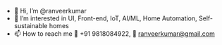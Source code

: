 - 👋 Hi, I’m @ranveerkumar
- 👀 I’m interested in UI, Front-end, IoT, AI/ML, Home Automation, Self-sustainable homes
- 📫 How to reach me 📱 +91 9818084922, 📧 ranveerkumar@gmail.com

<!---
ranveerkumar/ranveerkumar is a ✨ special ✨ repository because its `README.md` (this file) appears on your GitHub profile.
You can click the Preview link to take a look at your changes.
--->
